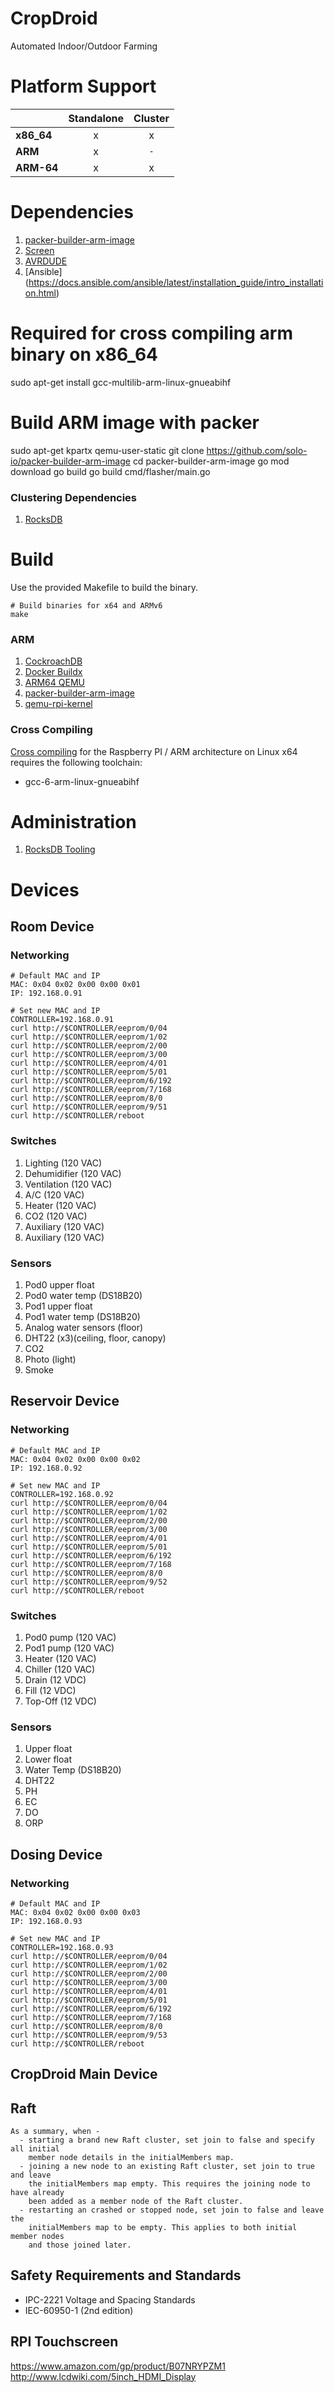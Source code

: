 # CropDroid

Automated Indoor/Outdoor Farming

# Platform Support

|  | Standalone | Cluster |
| -- | :--: | :--: |
| **x86_64** | x | x |
| **ARM** | x | `-` |
| **ARM-64** | x | x |

# Dependencies

1. [packer-builder-arm-image](https://github.com/solo-io/packer-builder-arm-image)
2. [Screen](https://www.gnu.org/software/screen/)
3. [AVRDUDE](http://www.nongnu.org/avrdude/)
4. [Ansible] (https://docs.ansible.com/ansible/latest/installation_guide/intro_installation.html)

  # Required for cross compiling arm binary on x86_64
  sudo apt-get install gcc-multilib-arm-linux-gnueabihf

  # Build ARM image with packer
  sudo apt-get  kpartx qemu-user-static
  git clone https://github.com/solo-io/packer-builder-arm-image
  cd packer-builder-arm-image
  go mod download
  go build
  go build cmd/flasher/main.go

### Clustering Dependencies

1. [RocksDB](https://github.com/facebook/rocksdb/blob/master/INSTALL.md)


# Build

Use the provided Makefile to build the binary.

    # Build binaries for x64 and ARMv6
    make

### ARM

1. [CockroachDB](https://www.cockroachlabs.com/blog/run-cockroachdb-on-a-raspberry-pi/)
2. [Docker Buildx](https://www.docker.com/blog/getting-started-with-docker-for-arm-on-linux/)
3. [ARM64 QEMU](https://wiki.ubuntu.com/ARM64/QEMU)
4. [packer-builder-arm-image](https://github.com/solo-io/packer-builder-arm-image)
5. [qemu-rpi-kernel](https://github.com/dhruvvyas90/qemu-rpi-kernel)

### Cross Compiling

[Cross compiling](https://dh1tw.de/2019/12/cross-compiling-golang-cgo-projects/) for the Raspberry PI / ARM architecture on
Linux x64 requires the following toolchain:

  - gcc-6-arm-linux-gnueabihf

# Administration

1. [RocksDB Tooling](https://github.com/facebook/rocksdb/wiki/Administration-and-Data-Access-Tool)


# Devices

## Room Device

### Networking

    # Default MAC and IP
    MAC: 0x04 0x02 0x00 0x00 0x01
    IP: 192.168.0.91

    # Set new MAC and IP
    CONTROLLER=192.168.0.91
    curl http://$CONTROLLER/eeprom/0/04
    curl http://$CONTROLLER/eeprom/1/02
    curl http://$CONTROLLER/eeprom/2/00
    curl http://$CONTROLLER/eeprom/3/00
    curl http://$CONTROLLER/eeprom/4/01
    curl http://$CONTROLLER/eeprom/5/01
    curl http://$CONTROLLER/eeprom/6/192
    curl http://$CONTROLLER/eeprom/7/168
    curl http://$CONTROLLER/eeprom/8/0
    curl http://$CONTROLLER/eeprom/9/51
    curl http://$CONTROLLER/reboot

### Switches

1. Lighting      (120 VAC)
2. Dehumidifier  (120 VAC)
3. Ventilation   (120 VAC)
4. A/C           (120 VAC)
5. Heater        (120 VAC)
6. CO2           (120 VAC)
7. Auxiliary     (120 VAC)
8. Auxiliary     (120 VAC)

### Sensors
1. Pod0 upper float
2. Pod0 water temp (DS18B20)
3. Pod1 upper float
4. Pod1 water temp (DS18B20)
5. Analog water sensors (floor)
6. DHT22 (x3)(ceiling, floor, canopy)
7. CO2
8. Photo (light)
9. Smoke

## Reservoir Device

### Networking

    # Default MAC and IP
    MAC: 0x04 0x02 0x00 0x00 0x02
    IP: 192.168.0.92

    # Set new MAC and IP
    CONTROLLER=192.168.0.92
    curl http://$CONTROLLER/eeprom/0/04
    curl http://$CONTROLLER/eeprom/1/02
    curl http://$CONTROLLER/eeprom/2/00
    curl http://$CONTROLLER/eeprom/3/00
    curl http://$CONTROLLER/eeprom/4/01
    curl http://$CONTROLLER/eeprom/5/01
    curl http://$CONTROLLER/eeprom/6/192
    curl http://$CONTROLLER/eeprom/7/168
    curl http://$CONTROLLER/eeprom/8/0
    curl http://$CONTROLLER/eeprom/9/52
    curl http://$CONTROLLER/reboot

### Switches

1. Pod0 pump   (120 VAC)
2. Pod1 pump   (120 VAC)
3. Heater      (120 VAC)
4. Chiller     (120 VAC)
5. Drain       (12 VDC)
6. Fill        (12 VDC)
7. Top-Off     (12 VDC)

### Sensors

1. Upper float
2. Lower float
3. Water Temp (DS18B20)
4. DHT22
5. PH
6. EC
7. DO
8. ORP

## Dosing Device

### Networking

    # Default MAC and IP
    MAC: 0x04 0x02 0x00 0x00 0x03
    IP: 192.168.0.93

    # Set new MAC and IP
    CONTROLLER=192.168.0.93
    curl http://$CONTROLLER/eeprom/0/04
    curl http://$CONTROLLER/eeprom/1/02
    curl http://$CONTROLLER/eeprom/2/00
    curl http://$CONTROLLER/eeprom/3/00
    curl http://$CONTROLLER/eeprom/4/01
    curl http://$CONTROLLER/eeprom/5/01
    curl http://$CONTROLLER/eeprom/6/192
    curl http://$CONTROLLER/eeprom/7/168
    curl http://$CONTROLLER/eeprom/8/0
    curl http://$CONTROLLER/eeprom/9/53
    curl http://$CONTROLLER/reboot

## CropDroid Main Device


## Raft

```
As a summary, when -
  - starting a brand new Raft cluster, set join to false and specify all initial
    member node details in the initialMembers map.
  - joining a new node to an existing Raft cluster, set join to true and leave
    the initialMembers map empty. This requires the joining node to have already
    been added as a member node of the Raft cluster.
  - restarting an crashed or stopped node, set join to false and leave the
    initialMembers map to be empty. This applies to both initial member nodes
    and those joined later.
```

## Safety Requirements and Standards

- IPC-2221 Voltage and Spacing Standards
- IEC-60950-1 (2nd edition)


## RPI Touchscreen
https://www.amazon.com/gp/product/B07NRYPZM1
http://www.lcdwiki.com/5inch_HDMI_Display 
